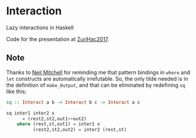 # Interaction
Lazy interactions in Haskell

Code for the presentation at [ZuriHac2017](https://zurihac.info).

## Note

Thanks to [Neil Mitchell](http://ndmitchell.com) for reminding me that pattern bindings in 
`where` and `let` constructs are automatically irrefutable. So, the only tilde needed is
in the definition of `make_Output`, and that can be eliminated by redefining `sq` like this:

```haskell
sq :: Interact a b -> Interact b c -> Interact a c

sq inter1 inter2 x
      = (rest2,st2,out1++out2)
    where (rest,st,out1) = inter1 x
          (rest2,st2,out2) = inter2 (rest,st)
```